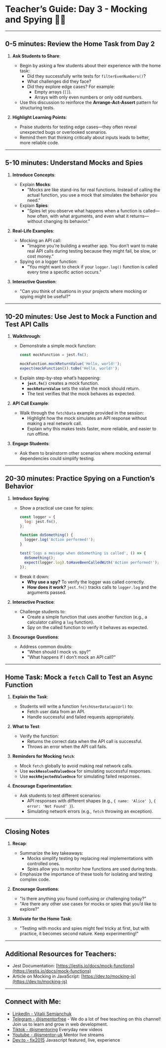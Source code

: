# Teacher’s Guide: Day 3 - Mocking and Spying 🧑‍🏫

---

## 0-5 minutes: Review the Home Task from Day 2
1. **Ask Students to Share**:
   - Begin by asking a few students about their experience with the home task:  
     - Did they successfully write tests for `filterEvenNumbers()`?  
     - What challenges did they face?  
     - Did they explore edge cases? For example:
       - Empty arrays (`[]`).  
       - Arrays with only even numbers or only odd numbers.  
   - Use this discussion to reinforce the **Arrange-Act-Assert** pattern for structuring tests.  

2. **Highlight Learning Points**:
   - Praise students for testing edge cases—they often reveal unexpected bugs or overlooked scenarios.  
   - Remind them that thinking critically about inputs leads to better, more reliable code.

---

## 5-10 minutes: Understand Mocks and Spies
1. **Introduce Concepts**:
   - Explain **Mocks**:  
     - "Mocks are like stand-ins for real functions. Instead of calling the actual function, you use a mock that simulates the behavior you need."  
   - Explain **Spies**:  
     - "Spies let you observe what happens when a function is called—how often, with what arguments, and even what it returns—without changing its behavior."  

2. **Real-Life Examples**:
   - Mocking an API call:  
     - "Imagine you're building a weather app. You don’t want to make real API calls during testing because they might fail, be slow, or cost money."  
   - Spying on a logger function:  
     - "You might want to check if your `logger.log()` function is called every time a specific action occurs."  

3. **Interactive Question**:  
   - "Can you think of situations in your projects where mocking or spying might be useful?"

---

## 10-20 minutes: Use Jest to Mock a Function and Test API Calls
1. **Walkthrough**:
   - Demonstrate a simple mock function:  
     ```javascript
     const mockFunction = jest.fn();

     mockFunction.mockReturnValue('Hello, world!');
     expect(mockFunction()).toBe('Hello, world!');
     ```
   - Explain step-by-step what’s happening:
     - **`jest.fn()`** creates a mock function.  
     - **`mockReturnValue`** sets the value the mock should return.  
     - The test verifies that the mock behaves as expected.  

2. **API Call Example**:
   - Walk through the `fetchData` example provided in the session:  
     - Highlight how the mock simulates an API response without making a real network call.  
     - Explain why this makes tests faster, more reliable, and easier to run offline.  

3. **Engage Students**:
   - Ask them to brainstorm other scenarios where mocking external dependencies could simplify testing.

---

## 20-30 minutes: Practice Spying on a Function’s Behavior
1. **Introduce Spying**:
   - Show a practical use case for spies:
     ```javascript
     const logger = {
       log: jest.fn(),
     };

     function doSomething() {
       logger.log('Action performed!');
     }

     test('logs a message when doSomething is called', () => {
       doSomething();
       expect(logger.log).toHaveBeenCalledWith('Action performed!');
     });
     ```
   - Break it down:
     - **Why use a spy?** To verify the logger was called correctly.  
     - **How does it work?** `jest.fn()` tracks calls to `logger.log` and the arguments passed.  

2. **Interactive Practice**:
   - Challenge students to:
     - Create a simple function that uses another function (e.g., a calculator calling a `log` function).  
     - Spy on the called function to verify it behaves as expected.  

3. **Encourage Questions**:
   - Address common doubts:
     - "When should I mock vs. spy?"  
     - "What happens if I don’t mock an API call?"  

---

## Home Task: Mock a `fetch` Call to Test an Async Function
1. **Explain the Task**:
   - Students will write a function `fetchUserData(apiUrl)` to:
     - Fetch user data from an API.  
     - Handle successful and failed requests appropriately.  

2. **What to Test**:
   - Verify the function:
     - Returns the correct data when the API call is successful.  
     - Throws an error when the API call fails.  

3. **Reminders for Mocking `fetch`**:
   - Mock `fetch` globally to avoid making real network calls.  
   - Use **`mockResolvedValueOnce`** for simulating successful responses.  
   - Use **`mockRejectedValueOnce`** for simulating failed responses.  

4. **Encourage Experimentation**:
   - Ask students to test different scenarios:
     - API responses with different shapes (e.g., `{ name: 'Alice' }`, `{ error: 'Not Found' }`).  
     - Simulating network errors (e.g., `fetch` throwing an exception).  

---

## Closing Notes
1. **Recap**:
   - Summarize the key takeaways:
     - Mocks simplify testing by replacing real implementations with controlled ones.  
     - Spies allow you to monitor how functions are used during tests.  
   - Emphasize the importance of these tools for isolating and testing complex code.  

2. **Encourage Questions**:
   - "Is there anything you found confusing or challenging today?"  
   - "Are there any other use cases for mocks or spies that you’d like to explore?"  

3. **Motivate for the Home Task**:
   - "Testing with mocks and spies might feel tricky at first, but with practice, it becomes second nature. Keep experimenting!"  

---

## Additional Resources for Teachers:
- Jest Documentation: [https://jestjs.io/docs/mock-functions](https://jestjs.io/docs/mock-functions)  
- Article on Mocking in JavaScript: [https://dev.to/mocking-js](https://dev.to/mocking-js)  

---

## Connect with Me:
- [LinkedIn - Vitalii Semianchuk](https://www.linkedin.com/in/vitalii-semianchuk-9812a786/)  
- [Telegram - @jsmentorfree](https://t.me/jsmentorfree) - We do a lot of free teaching on this channel! Join us to learn and grow in web development.  
- [Tiktok - @jsmentoring](https://www.tiktok.com/@jsmentoring) Everyday new videos  
- [Youtube - @jsmentor-uk](https://www.youtube.com/@jsmentor-uk) Mentor live streams  
- [Dev.to - fix2015](https://dev.to/fix2015) Javascript featured, live, experience  
